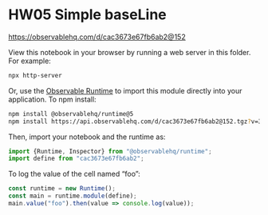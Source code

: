# HW05 Simple baseLine

https://observablehq.com/d/cac3673e67fb6ab2@152

View this notebook in your browser by running a web server in this folder. For
example:

~~~sh
npx http-server
~~~

Or, use the [Observable Runtime](https://github.com/observablehq/runtime) to
import this module directly into your application. To npm install:

~~~sh
npm install @observablehq/runtime@5
npm install https://api.observablehq.com/d/cac3673e67fb6ab2@152.tgz?v=3
~~~

Then, import your notebook and the runtime as:

~~~js
import {Runtime, Inspector} from "@observablehq/runtime";
import define from "cac3673e67fb6ab2";
~~~

To log the value of the cell named “foo”:

~~~js
const runtime = new Runtime();
const main = runtime.module(define);
main.value("foo").then(value => console.log(value));
~~~
